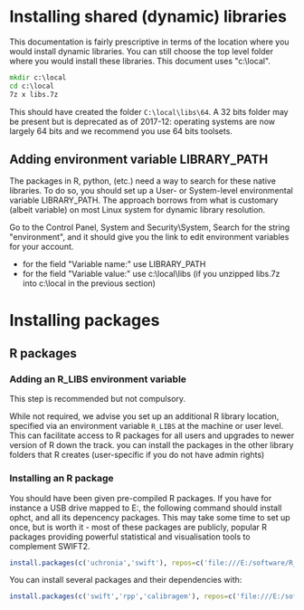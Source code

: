 # Installing shared (dynamic) libraries

This documentation is fairly prescriptive in terms of the location where you would install dynamic libraries. You can still choose the top level folder where you would install these libraries. This document uses "c:\local".

```bat
mkdir c:\local
cd c:\local
7z x libs.7z
```

This should have created the folder `C:\local\libs\64`. A 32 bits folder may be present but is deprecated as of 2017-12: operating systems are now largely 64 bits and we recommend you use 64 bits toolsets.

## Adding environment variable LIBRARY_PATH

The packages in R, python, (etc.) need a way to search for these native libraries. To do so, you should set up a User- or System-level environmental variable LIBRARY_PATH. The approach borrows from what is customary (albeit variable) on most Linux system for dynamic library resolution.

Go to the Control Panel, System and Security\System, Search for the string "environment", and it should give you the link to edit environment variables for your account.

* for the field "Variable name:" use LIBRARY_PATH
* for the field "Variable value:" use c:\local\libs  (if you unzipped libs.7z into c:\local in the previous section)

# Installing packages

## R packages

### Adding an R_LIBS environment variable

This step is recommended but not compulsory.

While not required, we advise you set up an additional R library location, specified via an environment variable `R_LIBS` at the machine or user level. This can facilitate access to R packages for all users and upgrades to newer version of R down the track. you can install the packages in the other library folders that R creates (user-specific if you do not have admin rights)

### Installing an R package

You should have been given pre-compiled R packages. If you have for instance a USB drive mapped to E:, the following command should install ophct, and all its depencency packages. This may take some time to set up once, but is worth it - most of these packages are publicly, popular R packages providing powerful statistical and visualisation tools to complement SWIFT2.

```R
install.packages(c('uchronia','swift'), repos=c('file:///E:/software/R_pkgs', 'https://cran.csiro.au'), type='win.binary')
```

You can install several packages and their dependencies with:

```R
install.packages(c('swift','rpp','calibragem'), repos=c('file:///E:/software/R_pkgs', 'https://cran.csiro.au'), type='win.binary')
```


